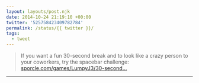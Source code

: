 ```yaml
---
layout: layouts/post.njk
date: 2014-10-24 21:19:10 +00:00
twitter: '525758423409782784'
permalink: /status/{{ twitter }}/
tags: 
  - tweet
---
```


> If you want a fun 30-second break and to look like a crazy person to your coworkers, try the spacebar challenge: [sporcle.com/games/LumpyJ3/30-second…](http://www.sporcle.com/games/LumpyJ3/30-second-blitz-spacebar-challenge)

---
